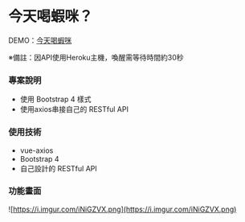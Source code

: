 # 今天喝蝦咪？

DEMO：[今天喝蝦咪](https://cai-yi-ru.github.io/drink/)

※備註：因API使用Heroku主機，喚醒需等待時間約30秒

### 專案說明

- 使用 Bootstrap 4 樣式
- 使用axios串接自己的 RESTful API

### ****使用技術****

- vue-axios
- Bootstrap 4
- 自己設計的 RESTful API

### 功能畫面

![https://i.imgur.com/iNiGZVX.png](https://i.imgur.com/iNiGZVX.png)